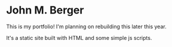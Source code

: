 # John M. Berger

This is my portfolio! I'm planning on rebuilding this later this year.

It's a static site built with HTML and some simple js scripts.

